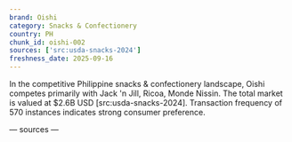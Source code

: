 ```yaml
---
brand: Oishi
category: Snacks & Confectionery
country: PH
chunk_id: oishi-002
sources: ['src:usda-snacks-2024']
freshness_date: 2025-09-16
---
```


In the competitive Philippine snacks & confectionery landscape, Oishi competes primarily with Jack 'n Jill, Ricoa, Monde Nissin. The total market is valued at $2.6B USD [src:usda-snacks-2024]. Transaction frequency of 570 instances indicates strong consumer preference.

— sources —
